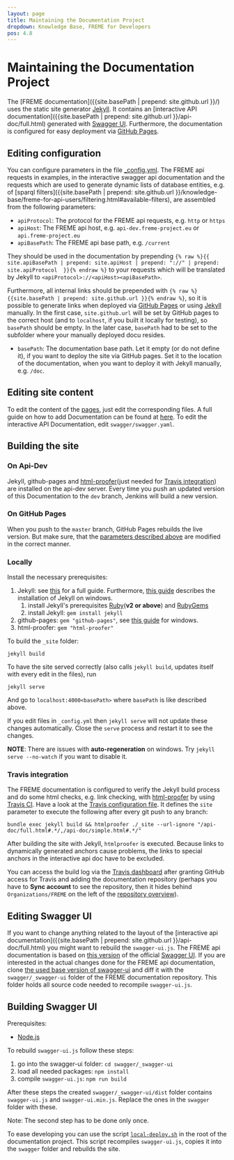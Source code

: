 ```yaml
---
layout: page
title: Maintaining the Documentation Project
dropdown: Knowledge Base, FREME for Developers
pos: 4.8
---
```


# Maintaining the Documentation Project

The [FREME documentation]({{site.basePath | prepend: site.github.url }}/) uses the static site generator [Jekyll](https://jekyllrb.com/). It contains an [interactive API documentation]({{site.basePath | prepend: site.github.url }}/api-doc/full.html) generated with [Swagger UI](http://swagger.io/swagger-ui/). Furthermore, the documentation is configured for easy deployment via [GitHub Pages](https://pages.github.com/).

## Editing configuration

You can configure parameters in the file [_config.yml](https://github.com/freme-project/freme-project.github.io/blob/master/_config.yml).
The FREME api requests in examples, in the interactive swagger api documentation and the requests which are used to generate dynamic lists of database entities, e.g. of [sparql filters]({{site.basePath | prepend: site.github.url }}/knowledge-base/freme-for-api-users/filtering.html#available-filters), are assembled from the following parameters: 

* `apiProtocol`: The protocol for the FREME api requests, e.g. `http` or `https`
* `apiHost`: The FREME api host, e.g. `api-dev.freme-project.eu` or `api.freme-project.eu`
* `apiBasePath`: The FREME api base path, e.g. `/current`

They should be used in the documentation by prepending `{% raw %}{{ site.apiBasePath | prepend: site.apiHost | prepend: "://" | prepend: site.apiProtocol  }}{% endraw %}` to your requests which will be translated by Jekyll to `<apiProtocol>://<apiHost><apiBasePath>`.

Furthermore, all internal links should be prepended with `{% raw %}{{site.basePath | prepend: site.github.url }}{% endraw %}`, so it is possible to generate links when deployed via [GitHub Pages](https://pages.github.com/) or using [Jekyll](https://jekyllrb.com/) manually. In the first case, `site.github.url` will be set by GitHub pages to the correct host (and to `localhost`, if you built it locally for testing), so `basePath` should be empty. In the later case, `basePath` had to be set to the subfolder where your manually deployed docu resides.

* `basePath`: The documentation base path. Let it empty (or do not define it), if you want to deploy the site via GitHub pages. Set it to the location of the documentation, when you want to deploy it with Jekyll manually, e.g. `/doc`.

## Editing site content

To edit the content of the [pages](https://jekyllrb.com/docs/pages/), just edit the corresponding files. A full guide on how to add Documentation can be found at [here](how-to-add-documentation.html).
To edit the interactive API Documentation, edit `swagger/swagger.yaml`.

## Building the site

### On Api-Dev

Jekyll, github-pages and [html-proofer](https://github.com/gjtorikian/html-proofer)(just needed for [Travis integration](#travis-integration)) are installed on the api-dev server. Every time you push an updated version of this Documentation to the `dev` branch, Jenkins will build a new version.

### On GitHub Pages

When you push to the `master` branch, GitHub Pages rebuilds the live version. But make sure, that the [parameters described above](#editing-configuration) are modified in the correct manner.

### Locally

Install the necessary prerequisites:

1. Jekyll: see [this](https://jekyllrb.com/docs/installation/) for a full guide. Furthermore, [this guide](https://jekyllrb.com/docs/windows/#installation) describes the installation of Jekyll on windows. 
   1. install Jekyll's prerequisites [Ruby](https://www.ruby-lang.org/en/downloads/)(**v2 or above**) and [RubyGems](https://rubygems.org/pages/download)
   2. install Jekyll: `gem install jekyll`
2. github-pages: `gem "github-pages"`, see [this guide](http://jwillmer.de/blog/tutorial/how-to-install-jekyll-and-pages-gem-on-windows-10-x46) for windows.
3. html-proofer: `gem "html-proofer"`

To build the `_site` folder:

```
jekyll build
```

To have the site served correctly (also calls `jekyll build`, updates itself with every edit in the files), run

```
jekyll serve
```

And go to `localhost:4000<basePath>` where `basePath` is like described above.

If you edit files in `_config.yml` then `jekyll serve` will not update these changes automatically. Close the `serve` process and restart it to see the changes.

**NOTE**: There are issues with **auto-regeneration** on windows. Try `jekyll serve --no-watch` if you want to disable it.

### Travis integration

The FREME documentation is configured to verify the Jekyll build process and do some html checks, e.g. link checking, with [html-proofer](https://github.com/gjtorikian/html-proofer) by using [Travis CI](https://travis-ci.org/). Have a look at the [Travis configuration file](https://github.com/freme-project/freme-project.github.io/blob/master/.travis.yml). It defines the `site` parameter to execute the following after every git push to any branch:

```
bundle exec jekyll build && htmlproofer ./_site --url-ignore "/api-doc/full.html#.*/,/api-doc/simple.html#.*/"
```

After building the site with Jekyll, `htmlproofer` is executed. Because links to dynamically generated anchors cause problems, the links to special anchors in the interactive api doc have to be excluded.

You can access the build log via the [Travis dashboard](https://travis-ci.org/) after granting GitHub access for Travis and adding the documentation repository (perhaps you have to **Sync account** to see the repository, then it hides behind `Organizations/FREME` on the left of the [repository overview](https://travis-ci.org/profile)).

## Editing Swagger UI

If you want to change anything related to the layout of the [interactive api documentation]({{site.basePath | prepend: site.github.url }}/api-doc/full.html) you might want to rebuild the `swagger-ui.js`. The FREME api documentation is based on [this version](https://github.com/swagger-api/swagger-ui/tree/adc8920101ac9923bf07d7bd0d7086204d6d5503) of the official [Swagger UI](https://github.com/swagger-api/swagger-ui). If you are interested in the actual changes done for the FREME api documentation, clone [the used base version of swagger-ui](https://github.com/swagger-api/swagger-ui/tree/adc8920101ac9923bf07d7bd0d7086204d6d5503) and diff it with the `swagger/_swagger-ui` folder of the FREME documentation repository. This folder holds all source code needed to recompile `swagger-ui.js`.

## Building Swagger UI

Prerequisites:

* [Node.js](https://nodejs.org)

To rebuild `swagger-ui.js` follow these steps:

1. go into the swagger-ui folder: `cd swagger/_swagger-ui`
2. load all needed packages: `npm install`
3. compile `swagger-ui.js`: `npm run build`

After these steps the created `swagger/_swagger-ui/dist` folder contains `swagger-ui.js` and `swagger-ui.min.js`. Replace the ones in the `swagger` folder with these.

Note: The second step has to be done only once.

To ease developing you can use the script [`local-deploy.sh`](https://github.com/freme-project/Documentation/blob/master/local-deploy.sh) in the root of the documentation project. This script recompiles `swagger-ui.js`, copies it into the `swagger` folder and rebuilds the site.


